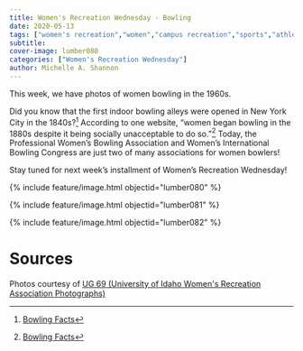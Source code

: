 ```yaml
---
title: Women's Recreation Wednesday - Bowling
date: 2020-05-13
tags: ["women's recreation","women","campus recreation","sports","athletes","bowling"]
subtitle: 
cover-image: lumber080
categories: ["Women's Recreation Wednesday"]
author: Michelle A. Shannon
---
```


This week, we have photos of women bowling in the 1960s.

Did you know that the first indoor bowling alleys were
opened in New York City in the 1840s?[^1]
According to one website, “women began bowling in the 1880s despite it being
socially unacceptable to do so.”[^1]
Today, the Professional Women’s Bowling Association and Women’s International
Bowling Congress are just two of many associations for women bowlers!

Stay tuned for next week’s installment of Women’s
Recreation Wednesday!

{% include feature/image.html objectid="lumber080" %}

{% include feature/image.html objectid="lumber081" %}

{% include feature/image.html objectid="lumber082" %}

# Sources

Photos courtesy of [UG 69 (University of Idaho Women's Recreation Association Photographs)](http://archiveswest.orbiscascade.org/ark:/80444/xv152953/op=fstyle.aspx?t=k&amp;q=)

[^1]: [Bowling Facts](https://www.softschools.com/facts/sports/bowling_facts/2667/)
